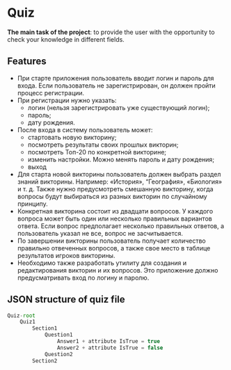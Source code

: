# Quiz

**The main task of the project**: to provide the user with the opportunity to check
your knowledge in different fields.

## Features

- При старте приложения пользователь вводит логин и пароль для входа.
Если пользователь не зарегистрирован, он должен пройти процесс регистрации.
- При регистрации нужно указать:
	- логин (нельзя зарегистрировать уже существующий логин);
	- пароль;
	- дату рождения.
- После входа в систему пользователь может:
	- стартовать новую викторину;
	- посмотреть результаты своих прошлых викторин;
	- посмотреть Топ-20 по конкретной викторине;
	- изменить настройки. Можно менять пароль и дату рождения;
	- выход
- Для старта новой викторины пользователь должен выбрать раздел знаний
викторины. Например: «История», “География», «Биология» и т. д. Также
нужно предусмотреть смешанную викторину, когда вопросы будут выбираться из разных викторин по случайному принципу.
- Конкретная викторина состоит из двадцати вопросов. У каждого вопроса
может быть один или несколько правильных вариантов ответа. Если вопрос предполагает несколько правильных ответов, а пользователь указал
не все, вопрос не засчитывается.
- По завершении викторины пользователь получает количество правильно
отвеченных вопросов, а также свое место в таблице результатов игроков
викторины.
- Необходимо также разработать утилиту для создания и редактирования
викторин и их вопросов. Это приложение должно предусматривать вход по логину и паролю. 

## JSON structure of quiz file

```js
Quiz-root
	Quiz1
		Section1
			Question1
				Answer1 + attribute IsTrue = true
				Answer2 + attribute IsTrue = false
			Question2
		Section2
```

